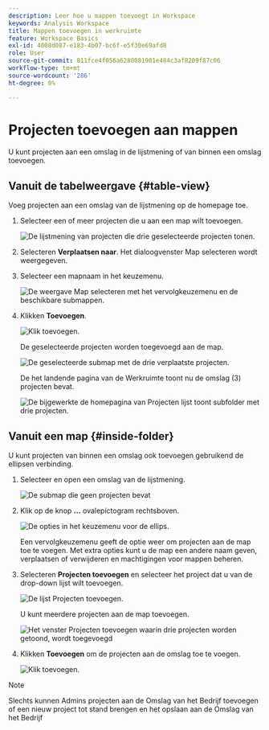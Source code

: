 ```yaml
---
description: Leer hoe u mappen toevoegt in Workspace
keywords: Analysis Workspace
title: Mappen toevoegen in werkruimte
feature: Workspace Basics
exl-id: 4008d087-e183-4b07-bc6f-e5f30e69afd8
role: User
source-git-commit: 811fce4f056a6280081901e484c3af8209f87c06
workflow-type: tm+mt
source-wordcount: '286'
ht-degree: 0%

---
```


# Projecten toevoegen aan mappen

U kunt projecten aan een omslag in de lijstmening of van binnen een omslag toevoegen.

## Vanuit de tabelweergave {#table-view}

Voeg projecten aan een omslag van de lijstmening op de homepage toe.

1. Selecteer een of meer projecten die u aan een map wilt toevoegen.

   ![De lijstmening van projecten die drie geselecteerde projecten tonen.](/help/analysis-workspace/build-workspace-project/assets/move-tv-selected.png)

1. Selecteren **Verplaatsen naar**. Het dialoogvenster Map selecteren wordt weergegeven.

1. Selecteer een mapnaam in het keuzemenu.

   ![De weergave Map selecteren met het vervolgkeuzemenu en de beschikbare submappen.](/help/analysis-workspace/build-workspace-project/assets/move-select-folder.png)

1. Klikken **Toevoegen**.

   ![Klik toevoegen.](/help/analysis-workspace/build-workspace-project/assets/move-add.png)

   De geselecteerde projecten worden toegevoegd aan de map.

   ![De geselecteerde submap met de drie verplaatste projecten.](/help/analysis-workspace/build-workspace-project/assets/move-projects-added.png)

   De het landende pagina van de Werkruimte toont nu de omslag (3) projecten bevat.

   ![De bijgewerkte de homepagina van Projecten lijst toont subfolder met drie projecten.](/help/analysis-workspace/build-workspace-project/assets/move-folders-updated.png)

## Vanuit een map {#inside-folder}

U kunt projecten van binnen een omslag ook toevoegen gebruikend de ellipsen verbinding.

1. Selecteer en open een omslag van de lijstmening.

   ![De submap die geen projecten bevat](/help/analysis-workspace/build-workspace-project/assets/move-open-folder.png)

1. Klik op de knop **...** ovalepictogram rechtsboven.

   ![De opties in het keuzemenu voor de ellips.](/help/analysis-workspace/build-workspace-project/assets/add-projects-elipsis.png)

   Een vervolgkeuzemenu geeft de optie weer om projecten aan de map toe te voegen. Met extra opties kunt u de map een andere naam geven, verplaatsen of verwijderen en machtigingen voor mappen beheren.

1. Selecteren **Projecten toevoegen** en selecteer het project dat u van de drop-down lijst wilt toevoegen.

   ![De lijst Projecten toevoegen.](/help/analysis-workspace/build-workspace-project/assets/select-add-projects.png)

   U kunt meerdere projecten aan de map toevoegen.

   ![Het venster Projecten toevoegen waarin drie projecten worden getoond, wordt toegevoegd](/help/analysis-workspace/build-workspace-project/assets/move-add-multiple-projects.png)

1. Klikken **Toevoegen** om de projecten aan de omslag toe te voegen.

   ![Klik toevoegen.](/help/analysis-workspace/build-workspace-project/assets/move-added-items.png)


>[!NOTE]
>
>Slechts kunnen Admins projecten aan de Omslag van het Bedrijf toevoegen of een nieuw project tot stand brengen en het opslaan aan de Omslag van het Bedrijf
